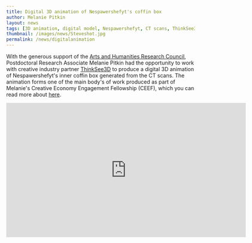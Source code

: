 ```yaml
---
title: Digital 3D animation of Nespawershefyt's coffin box
author: Melanie Pitkin
layout: news
tags: [3D animation, digital model, Nespawershefyt, CT scans, ThinkSee3D, AHRC fellowship, creative industry partner]
thumbnail: /images/news/Steveshot.jpg 
permalink: /news/digitalanimation
---
```


With the generous support of the [Arts and Humanities Research Council](https://ahrc.ukri.org), Postdoctoral Research Associate Melanie Pitkin had the opportunity to work with creative industry partner [ThinkSee3D](https://www.thinksee3d.com) to produce a digital 3D animation of Nespawershefyt's inner coffin box generated from the CT scans. The animation forms one of the main body's of work produced as part of Melanie's Creative Economy Engagement Fellowship (CEEF), which you can read more about [here](https://creative-economy.fitzmuseum.cam.ac.uk).

<iframe src="https://player.vimeo.com/video/356279697" width="640" height="360" frameborder="0" allow="autoplay; fullscreen" allowfullscreen></iframe> 
